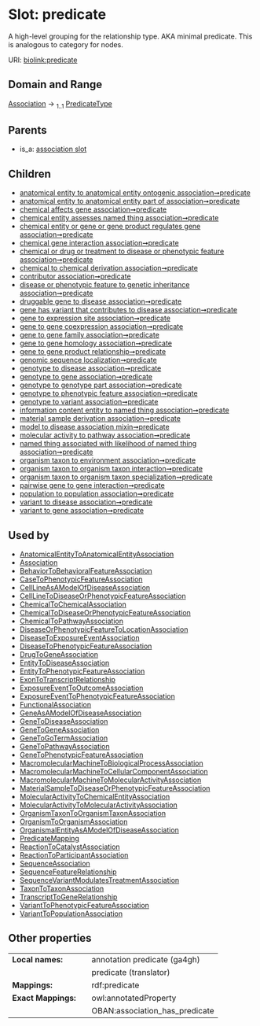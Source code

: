
# Slot: predicate


A high-level grouping for the relationship type. AKA minimal predicate. This is analogous to category for nodes.

URI: [biolink:predicate](https://w3id.org/biolink/vocab/predicate)


## Domain and Range

[Association](Association.md) &#8594;  <sub>1..1</sub> [PredicateType](types/PredicateType.md)

## Parents

 *  is_a: [association slot](association_slot.md)

## Children

 *  [anatomical entity to anatomical entity ontogenic association➞predicate](anatomical_entity_to_anatomical_entity_ontogenic_association_predicate.md)
 *  [anatomical entity to anatomical entity part of association➞predicate](anatomical_entity_to_anatomical_entity_part_of_association_predicate.md)
 *  [chemical affects gene association➞predicate](chemical_affects_gene_association_predicate.md)
 *  [chemical entity assesses named thing association➞predicate](chemical_entity_assesses_named_thing_association_predicate.md)
 *  [chemical entity or gene or gene product regulates gene association➞predicate](chemical_entity_or_gene_or_gene_product_regulates_gene_association_predicate.md)
 *  [chemical gene interaction association➞predicate](chemical_gene_interaction_association_predicate.md)
 *  [chemical or drug or treatment to disease or phenotypic feature association➞predicate](chemical_or_drug_or_treatment_to_disease_or_phenotypic_feature_association_predicate.md)
 *  [chemical to chemical derivation association➞predicate](chemical_to_chemical_derivation_association_predicate.md)
 *  [contributor association➞predicate](contributor_association_predicate.md)
 *  [disease or phenotypic feature to genetic inheritance association➞predicate](disease_or_phenotypic_feature_to_genetic_inheritance_association_predicate.md)
 *  [druggable gene to disease association➞predicate](druggable_gene_to_disease_association_predicate.md)
 *  [gene has variant that contributes to disease association➞predicate](gene_has_variant_that_contributes_to_disease_association_predicate.md)
 *  [gene to expression site association➞predicate](gene_to_expression_site_association_predicate.md)
 *  [gene to gene coexpression association➞predicate](gene_to_gene_coexpression_association_predicate.md)
 *  [gene to gene family association➞predicate](gene_to_gene_family_association_predicate.md)
 *  [gene to gene homology association➞predicate](gene_to_gene_homology_association_predicate.md)
 *  [gene to gene product relationship➞predicate](gene_to_gene_product_relationship_predicate.md)
 *  [genomic sequence localization➞predicate](genomic_sequence_localization_predicate.md)
 *  [genotype to disease association➞predicate](genotype_to_disease_association_predicate.md)
 *  [genotype to gene association➞predicate](genotype_to_gene_association_predicate.md)
 *  [genotype to genotype part association➞predicate](genotype_to_genotype_part_association_predicate.md)
 *  [genotype to phenotypic feature association➞predicate](genotype_to_phenotypic_feature_association_predicate.md)
 *  [genotype to variant association➞predicate](genotype_to_variant_association_predicate.md)
 *  [information content entity to named thing association➞predicate](information_content_entity_to_named_thing_association_predicate.md)
 *  [material sample derivation association➞predicate](material_sample_derivation_association_predicate.md)
 *  [model to disease association mixin➞predicate](model_to_disease_association_mixin_predicate.md)
 *  [molecular activity to pathway association➞predicate](molecular_activity_to_pathway_association_predicate.md)
 *  [named thing associated with likelihood of named thing association➞predicate](named_thing_associated_with_likelihood_of_named_thing_association_predicate.md)
 *  [organism taxon to environment association➞predicate](organism_taxon_to_environment_association_predicate.md)
 *  [organism taxon to organism taxon interaction➞predicate](organism_taxon_to_organism_taxon_interaction_predicate.md)
 *  [organism taxon to organism taxon specialization➞predicate](organism_taxon_to_organism_taxon_specialization_predicate.md)
 *  [pairwise gene to gene interaction➞predicate](pairwise_gene_to_gene_interaction_predicate.md)
 *  [population to population association➞predicate](population_to_population_association_predicate.md)
 *  [variant to disease association➞predicate](variant_to_disease_association_predicate.md)
 *  [variant to gene association➞predicate](variant_to_gene_association_predicate.md)

## Used by

 * [AnatomicalEntityToAnatomicalEntityAssociation](AnatomicalEntityToAnatomicalEntityAssociation.md)
 * [Association](Association.md)
 * [BehaviorToBehavioralFeatureAssociation](BehaviorToBehavioralFeatureAssociation.md)
 * [CaseToPhenotypicFeatureAssociation](CaseToPhenotypicFeatureAssociation.md)
 * [CellLineAsAModelOfDiseaseAssociation](CellLineAsAModelOfDiseaseAssociation.md)
 * [CellLineToDiseaseOrPhenotypicFeatureAssociation](CellLineToDiseaseOrPhenotypicFeatureAssociation.md)
 * [ChemicalToChemicalAssociation](ChemicalToChemicalAssociation.md)
 * [ChemicalToDiseaseOrPhenotypicFeatureAssociation](ChemicalToDiseaseOrPhenotypicFeatureAssociation.md)
 * [ChemicalToPathwayAssociation](ChemicalToPathwayAssociation.md)
 * [DiseaseOrPhenotypicFeatureToLocationAssociation](DiseaseOrPhenotypicFeatureToLocationAssociation.md)
 * [DiseaseToExposureEventAssociation](DiseaseToExposureEventAssociation.md)
 * [DiseaseToPhenotypicFeatureAssociation](DiseaseToPhenotypicFeatureAssociation.md)
 * [DrugToGeneAssociation](DrugToGeneAssociation.md)
 * [EntityToDiseaseAssociation](EntityToDiseaseAssociation.md)
 * [EntityToPhenotypicFeatureAssociation](EntityToPhenotypicFeatureAssociation.md)
 * [ExonToTranscriptRelationship](ExonToTranscriptRelationship.md)
 * [ExposureEventToOutcomeAssociation](ExposureEventToOutcomeAssociation.md)
 * [ExposureEventToPhenotypicFeatureAssociation](ExposureEventToPhenotypicFeatureAssociation.md)
 * [FunctionalAssociation](FunctionalAssociation.md)
 * [GeneAsAModelOfDiseaseAssociation](GeneAsAModelOfDiseaseAssociation.md)
 * [GeneToDiseaseAssociation](GeneToDiseaseAssociation.md)
 * [GeneToGeneAssociation](GeneToGeneAssociation.md)
 * [GeneToGoTermAssociation](GeneToGoTermAssociation.md)
 * [GeneToPathwayAssociation](GeneToPathwayAssociation.md)
 * [GeneToPhenotypicFeatureAssociation](GeneToPhenotypicFeatureAssociation.md)
 * [MacromolecularMachineToBiologicalProcessAssociation](MacromolecularMachineToBiologicalProcessAssociation.md)
 * [MacromolecularMachineToCellularComponentAssociation](MacromolecularMachineToCellularComponentAssociation.md)
 * [MacromolecularMachineToMolecularActivityAssociation](MacromolecularMachineToMolecularActivityAssociation.md)
 * [MaterialSampleToDiseaseOrPhenotypicFeatureAssociation](MaterialSampleToDiseaseOrPhenotypicFeatureAssociation.md)
 * [MolecularActivityToChemicalEntityAssociation](MolecularActivityToChemicalEntityAssociation.md)
 * [MolecularActivityToMolecularActivityAssociation](MolecularActivityToMolecularActivityAssociation.md)
 * [OrganismTaxonToOrganismTaxonAssociation](OrganismTaxonToOrganismTaxonAssociation.md)
 * [OrganismToOrganismAssociation](OrganismToOrganismAssociation.md)
 * [OrganismalEntityAsAModelOfDiseaseAssociation](OrganismalEntityAsAModelOfDiseaseAssociation.md)
 * [PredicateMapping](PredicateMapping.md)
 * [ReactionToCatalystAssociation](ReactionToCatalystAssociation.md)
 * [ReactionToParticipantAssociation](ReactionToParticipantAssociation.md)
 * [SequenceAssociation](SequenceAssociation.md)
 * [SequenceFeatureRelationship](SequenceFeatureRelationship.md)
 * [SequenceVariantModulatesTreatmentAssociation](SequenceVariantModulatesTreatmentAssociation.md)
 * [TaxonToTaxonAssociation](TaxonToTaxonAssociation.md)
 * [TranscriptToGeneRelationship](TranscriptToGeneRelationship.md)
 * [VariantToPhenotypicFeatureAssociation](VariantToPhenotypicFeatureAssociation.md)
 * [VariantToPopulationAssociation](VariantToPopulationAssociation.md)

## Other properties

|  |  |  |
| --- | --- | --- |
| **Local names:** | | annotation predicate (ga4gh) |
|  | | predicate (translator) |
| **Mappings:** | | rdf:predicate |
| **Exact Mappings:** | | owl:annotatedProperty |
|  | | OBAN:association_has_predicate |


